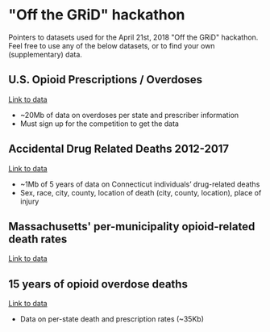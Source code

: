 # "Off the GRiD" hackathon

Pointers to datasets used for the April 21st, 2018 "Off the GRiD" hackathon. Feel free to use any of the below datasets,
or to find your own (supplementary) data.

## U.S. Opioid Prescriptions / Overdoses

[Link to data](https://www.kaggle.com/apryor6/us-opiate-prescriptions)

- ~20Mb of data on overdoses per state and prescriber information
- Must sign up for the competition to get the data

## Accidental Drug Related Deaths 2012-2017

[Link to data](https://catalog.data.gov/dataset/accidental-drug-related-deaths-january-2012-sept-2015)

- ~1Mb of 5 years of data on Connecticut individuals’ drug-related deaths
- Sex, race, city, county, location of death (city, county, location), place of injury

## Massachusetts' per-municipality opioid-related death rates

[Link to data](http://www.mass.gov/chapter55/js/data/csv/Introduction_MassMuni_5yrOpioidDeathRate.csv)

## 15 years of opioid overdose deaths

[Link to data](https://data.world/health/opioid-overdose-deaths#)

- Data on per-state death and prescription rates (~35Kb)
